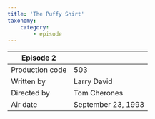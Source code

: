 ```yaml
---
title: 'The Puffy Shirt'
taxonomy:
    category:
        - episode
---
```


| Episode 2 | |
|-----------------|--------------------------------|
| Production code | 503                      |
| Written by      | Larry David                    |
| Directed by     | Tom Cherones                   |
| Air date        | September 23, 1993                   |
